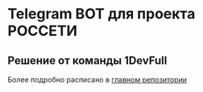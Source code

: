 # Telegram BOT для проекта РОССЕТИ

## Решение от команды 1DevFull

Более подробно расписано в [главном репозитории](https://github.com/WerWebWer/db_1devfull_ROSSETI_back#telegram-bot)

